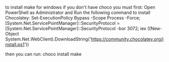 to install make for windows if you don't have choco you must first:
Open PowerShell as Administrator and Run the following command to install Chocolatey:
Set-ExecutionPolicy Bypass -Scope Process -Force; [System.Net.ServicePointManager]::SecurityProtocol = [System.Net.ServicePointManager]::SecurityProtocol -bor 3072; iex ((New-Object System.Net.WebClient).DownloadString('https://community.chocolatey.org/install.ps1'))

then you can run: choco install make
